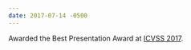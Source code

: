 ```yaml
---
date: 2017-07-14 -0500
---
```

Awarded the Best Presentation Award at [ICVSS 2017](http://iplab.dmi.unict.it/icvss2017/PresentationPrize).
